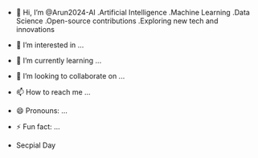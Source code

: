 - 👋 Hi, I’m @Arun2024-AI
    .Artificial Intelligence
    .Machine Learning
    .Data Science
    .Open-source contributions
    .Exploring new tech and innovations
- 👀 I’m interested in ...
- 🌱 I’m currently learning ...
- 💞️ I’m looking to collaborate on ...
- 📫 How to reach me ...
- 😄 Pronouns: ...
- ⚡ Fun fact: ...

- Secpial Day

<!---
Arun2024-AI/Arun2024-AI is a ✨ special ✨ repository because its `README.md` (this file) appears on your GitHub profile.
You can click the Preview link to take a look at your changes.
--->
